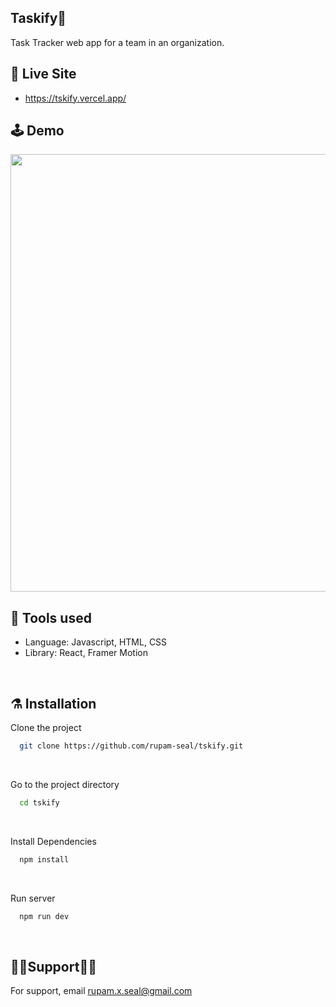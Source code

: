 ## Taskify👻

<p>
Task Tracker web app for a team in an organization.
</p>

## 🚨 Live Site

- https://tskify.vercel.app/

## 🕹️ Demo

<img src="" width="700"/>

<br>

## 🦾 Tools used

- Language: Javascript, HTML, CSS
- Library: React, Framer Motion

<br>

## ⚗️ Installation

Clone the project

```bash
  git clone https://github.com/rupam-seal/tskify.git
```

<br>

Go to the project directory

```bash
  cd tskify

```

<br>

Install Dependencies

```bash
  npm install

```

<br>

Run server

```bash
  npm run dev
```

<br>

## 💁‍♂️Support💁‍♀️

For support, email rupam.x.seal@gmail.com
